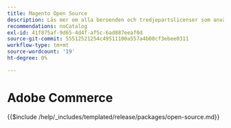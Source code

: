 ```yaml
---
title: Magento Open Source
description: Läs mer om alla beroenden och tredjepartslicenser som används i Magento Open Source.
recommendations: noCatalog
exl-id: 41f875af-9d65-4d4f-af5c-6ad887eeaf0d
source-git-commit: 55512521254c49511100a557a4b00cf3ebee0311
workflow-type: tm+mt
source-wordcount: '19'
ht-degree: 0%

---
```


# Adobe Commerce

{{$include /help/_includes/templated/release/packages/open-source.md}}

<!-- Last updated from includes: 2025-04-11 12:10:38 -->
